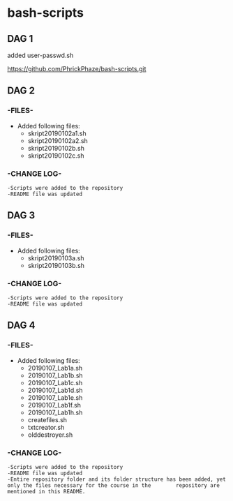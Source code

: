 # bash-scripts

## DAG 1 ##
added user-passwd.sh

https://github.com/PhrickPhaze/bash-scripts.git

## DAG 2 ##

### -FILES- ###
* Added following files:  
	+ skript20190102a1.sh  
	+ skript20190102a2.sh  
	+ skript20190102b.sh  
	+ skript20190102c.sh  

### -CHANGE LOG- ###
	-Scripts were added to the repository
	-README file was updated
	

## DAG 3 ##

### -FILES- ###
* Added following files:  
	+ skript20190103a.sh  
	+ skript20190103b.sh  


### -CHANGE LOG- ###
	-Scripts were added to the repository
	-README file was updated

## DAG 4 ##

### -FILES- ###
* Added following files:  
	+ 20190107_Lab1a.sh  
	+ 20190107_Lab1b.sh
	+ 20190107_Lab1c.sh  
	+ 20190107_Lab1d.sh
	+ 20190107_Lab1e.sh  
	+ 20190107_Lab1f.sh
	+ 20190107_Lab1h.sh
	+ createfiles.sh
	+ txtcreator.sh
	+ olddestroyer.sh

### -CHANGE LOG- ###
	-Scripts were added to the repository
	-README file was updated
	-Entire repository folder and its folder structure has been added, yet only the files necessary for the course in the 		 repository are mentioned in this README.
